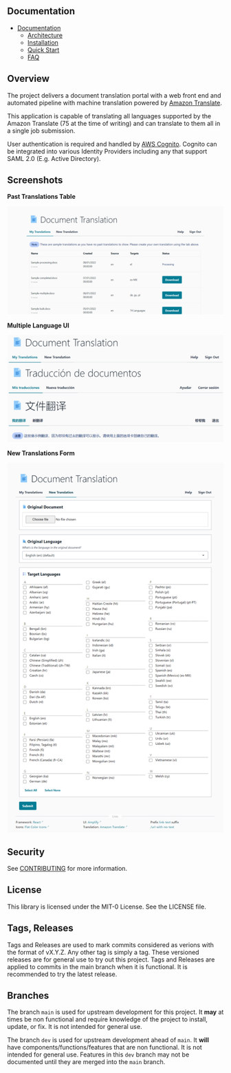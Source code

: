 <!--
Copyright Amazon.com, Inc. or its affiliates. All Rights Reserved.
SPDX-License-Identifier: MIT-0
-->

## Documentation

- [Documentation](https://aws-samples.github.io/document-translation/)
	- [Architecture](https://aws-samples.github.io/document-translation/docs/architecture/)
	- [Installation](https://aws-samples.github.io/document-translation/docs/installation/)
	- [Quick Start](https://aws-samples.github.io/document-translation/docs/quick-start.html)
	- [FAQ](https://aws-samples.github.io/document-translation/docs/faq.html)

## Overview

The project delivers a document translation portal with a web front end and automated pipeline with machine translation powered by [Amazon Translate](https://aws.amazon.com/translate/). 

This application is capable of translating all languages supported by the Amazon Translate (75 at the time of writing) and can translate to them all in a single job submission.

User authentication is required and handled by [AWS Cognito](https://aws.amazon.com/cognito/). Cognito can be integrated into various Identity Providers including any that support SAML 2.0 (E.g. Active Directory).

## Screenshots

**Past Translations Table**

![Web UI - My Translations Table](docs/assets/img/client_history.png)

**Multiple Language UI**

![Web UI - Multiple Languages](docs//assets/img/client_multi_lang.png)

**New Translations Form**

![Web UI - New Translation Form](docs/assets/img/client_create.png)

## Security

See [CONTRIBUTING](CONTRIBUTING.md#security-issue-notifications) for more information.

## License

This library is licensed under the MIT-0 License. See the LICENSE file.

## Tags, Releases

Tags and Releases are used to mark commits considered as verions with the format of vX.Y.Z. Any other tag is simply a tag. These versioned releases are for general use to try out this project. Tags and Releases are applied to commits in the main branch when it is functional. It is recommended to try the latest release. 

## Branches

The branch `main` is used for upstream development for this project. It **may** at times be non functional and require knowledge of the project to install, update, or fix. It is not intended for general use. 

The branch `dev` is used for upstream development ahead of `main`. It **will** have components/functions/features that are non functional. It is not intended for general use. Features in this `dev` branch may not be documented until they are merged into the `main` branch. 
